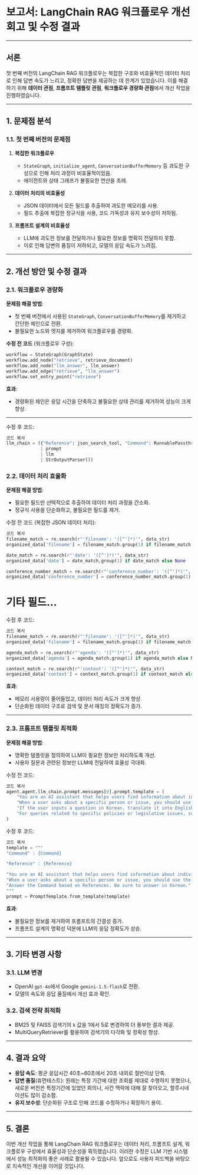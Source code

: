 # **보고서: LangChain RAG 워크플로우 개선 회고 및 수정 결과**

---

## **서론**
첫 번째 버전의 LangChain RAG 워크플로우는 복잡한 구조와 비효율적인 데이터 처리로 인해 답변 속도가 느리고, 정확한 답변을 제공하는 데 한계가 있었습니다. 이를 해결하기 위해 **데이터 관점**, **프롬프트 템플릿 관점**, **워크플로우 경량화 관점**에서 개선 작업을 진행하였습니다.

---

## **1. 문제점 분석**

### **1.1. 첫 번째 버전의 문제점**
1. **복잡한 워크플로우**  
   - `StateGraph`, `initialize_agent`, `ConversationBufferMemory` 등 과도한 구성으로 인해 처리 과정이 비효율적이었음.
   - 에이전트와 상태 그래프가 불필요한 연산을 초래.

2. **데이터 처리의 비효율성**  
   - JSON 데이터에서 모든 필드를 추출하여 과도한 메모리를 사용.
   - 필드 추출에 복잡한 정규식을 사용, 코드 가독성과 유지 보수성이 저하됨.

3. **프롬프트 설계의 비효율성**  
   - LLM에 과도한 정보를 전달하거나 필요한 정보를 명확히 전달하지 못함.
   - 이로 인해 답변의 품질이 저하되고, 모델의 응답 속도가 느려짐.

---

## **2. 개선 방안 및 수정 결과**

### **2.1. 워크플로우 경량화**

**문제점 해결 방법**:  
- 첫 번째 버전에서 사용된 `StateGraph`, `ConversationBufferMemory`를 제거하고 간단한 체인으로 전환.
- 불필요한 노드와 엣지를 제거하여 워크플로우를 경량화.

**수정 전 코드** (워크플로우 구성):
```python
workflow = StateGraph(GraphState)
workflow.add_node("retrieve", retrieve_document)
workflow.add_node("llm_answer", llm_answer)
workflow.add_edge("retrieve", "llm_answer")
workflow.set_entry_point("retrieve")
```

**효과**:  
- 경량화된 체인은 응답 시간을 단축하고 불필요한 상태 관리를 제거하여 성능이 크게 향상.

---

수정 후 코드:

```python
코드 복사
llm_chain = ({"Reference": json_search_tool, "Command": RunnablePassthrough()} 
             | prompt 
             | llm 
             | StrOutputParser())
```

### **2.2. 데이터 처리 효율화**

**문제점 해결 방법**:  
- 필요한 필드만 선택적으로 추출하여 데이터 처리 과정을 간소화.
- 정규식 사용을 단순화하고, 불필요한 필드를 제거.

수정 전 코드 (복잡한 JSON 데이터 처리):

```python
코드 복사
filename_match = re.search(r"'filename': '([^']*)'", data_str)
organized_data['filename'] = filename_match.group(1) if filename_match else None

date_match = re.search(r"'date': '([^']*)'", data_str)
organized_data['date'] = date_match.group(1) if date_match else None

conference_number_match = re.search(r"'conference_number': '([^']*)'", data_str)
organized_data['conference_number'] = conference_number_match.group(1) if conference_number_match else None
```
# 기타 필드...
수정 후 코드:

```python
코드 복사
filename_match = re.search(r"'filename': '([^']*)'", data_str)
organized_data['filename'] = filename_match.group(1) if filename_match else None

agenda_match = re.search(r"'agenda': '([^']*)'", data_str)
organized_data['agenda'] = agenda_match.group(1) if agenda_match else None

context_match = re.search(r"'context': '([^']*)'", data_str)
organized_data['context'] = context_match.group(1) if context_match else None
```
**효과**:  
- 메모리 사용량이 줄어들었고, 데이터 처리 속도가 크게 향상.
- 단순화된 데이터 구조로 검색 및 문서 매칭의 정확도가 증가.

---

### **2.3. 프롬프트 템플릿 최적화**

**문제점 해결 방법**:  
- 명확한 템플릿을 정의하여 LLM이 필요한 정보만 처리하도록 개선.
- 사용자 질문과 관련된 정보만 LLM에 전달하여 효율성 극대화.

수정 전 코드:

```python
코드 복사
agent.agent.llm_chain.prompt.messages[0].prompt.template = (
    "You are an AI assistant that helps users find information about individuals or issues from the National Assembly JSON document. "
    "When a user asks about a specific person or issue, you should use the JSONSearch tool to find meeting information. "
    "If the user inputs a question in Korean, translate it into English before proceeding with the search. "
    "For queries related to specific policies or legislative issues, summarize the discussions in chronological order and by issue. "
)
```
수정 후 코드:

```python
코드 복사
template = """
"Command" : {Command}

"Reference" : {Reference}

"You are an AI assistant that helps users find information about individuals or issues from the National Assembly JSON document. "
"When a user asks about a specific person or issue, you should use the Reference to find meeting information. "
"Answer the Command based on References. Be sure to answer in Korean."
"""
prompt = PromptTemplate.from_template(template)
```

**효과**:  
- 불필요한 정보를 제거하여 프롬프트의 간결성 증가.
- 프롬프트 설계의 명확성 덕분에 LLM의 응답 정확도가 상승.

---

## **3. 기타 변경 사항**

### **3.1. LLM 변경**
- OpenAI `gpt-4o`에서 Google `gemini-1.5-flash`로 전환.
- 모델의 속도와 응답 품질에서 개선 효과 확인.

### **3.2. 검색 전략 최적화**
- BM25 및 FAISS 검색기의 `k` 값을 1에서 5로 변경하여 더 풍부한 결과 제공.
- MultiQueryRetriever를 활용하여 검색기의 다각화 및 정확성 향상.

---

## **4. 결과 요약**
- **응답 속도**: 평균 응답시간 40초~60초에서 20초 내외로 절반이상 단축.
- **답변 품질**(휴먼테스트): 원래는 특정 기간에 대한 조회를 제대로 수행하지 못했으나, 새로운 버전은 특정기간에 있었던 회의나, 사건 맥락에 대해 잘 찾아오고, 할루시네이션도 많이 감소함.
- **유지 보수성**: 단순화된 구조로 인해 코드를 수정하거나 확장하기 용이.

---

## **5. 결론**
이번 개선 작업을 통해 LangChain RAG 워크플로우는 데이터 처리, 프롬프트 설계, 워크플로우 구성에서 효율성과 단순성을 획득했습니다. 이러한 수정은 LLM 기반 시스템에서 성능 최적화의 좋은 사례로 활용될 수 있습니다. 앞으로도 사용자 피드백을 바탕으로 지속적인 개선을 이어갈 것입니다.
